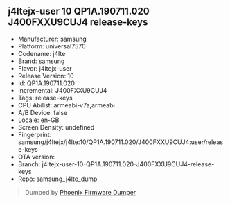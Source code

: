 ## j4ltejx-user 10 QP1A.190711.020 J400FXXU9CUJ4 release-keys
- Manufacturer: samsung
- Platform: universal7570
- Codename: j4lte
- Brand: samsung
- Flavor: j4ltejx-user
- Release Version: 10
- Id: QP1A.190711.020
- Incremental: J400FXXU9CUJ4
- Tags: release-keys
- CPU Abilist: armeabi-v7a,armeabi
- A/B Device: false
- Locale: en-GB
- Screen Density: undefined
- Fingerprint: samsung/j4ltejx/j4lte:10/QP1A.190711.020/J400FXXU9CUJ4:user/release-keys
- OTA version: 
- Branch: j4ltejx-user-10-QP1A.190711.020-J400FXXU9CUJ4-release-keys
- Repo: samsung_j4lte_dump


>Dumped by [Phoenix Firmware Dumper](https://github.com/DroidDumps/phoenix_firmware_dumper)
